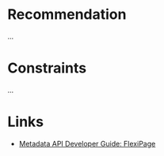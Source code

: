 # Recommendation

...

# Constraints

...

# Links
* [Metadata API Developer Guide: FlexiPage](https://developer.salesforce.com/docs/atlas.en-us.238.0.api_meta.meta/api_meta/meta_flexipage.htm)